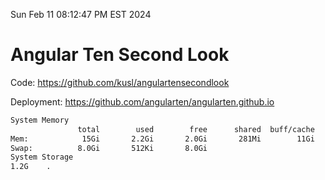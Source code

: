 Sun Feb 11 08:12:47 PM EST 2024

# Angular Ten Second Look

Code: https://github.com/kusl/angulartensecondlook

Deployment: https://github.com/angularten/angularten.github.io

```bash
System Memory
               total        used        free      shared  buff/cache   available
Mem:            15Gi       2.2Gi       2.0Gi       281Mi        11Gi        13Gi
Swap:          8.0Gi       512Ki       8.0Gi
System Storage
1.2G	.
